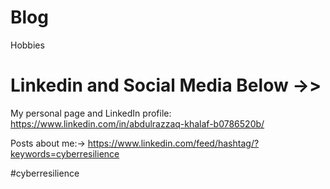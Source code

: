 # Blog
Hobbies 
# Linkedin and Social Media Below ->>
My personal page and LinkedIn profile: 
https://www.linkedin.com/in/abdulrazzaq-khalaf-b0786520b/

Posts about me:->
https://www.linkedin.com/feed/hashtag/?keywords=cyberresilience

#cyberresilience
